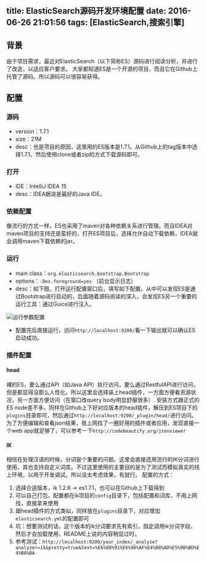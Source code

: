 title: ElasticSearch源码开发环境配置
date: 2016-06-26 21:01:56
tags: [ElasticSearch,搜索引擎]
---

背景
-----
由于项目需求，最近对ElasticSearch（以下简称ES）源码进行阅读分析，并进行了改造，以适应客户要求。
大家都知道ES是一个开源的项目，而且它在Github上托管了源码。所以源码可以很容易获得。

配置
-----
### 源码
* version：1.7.1
* size：21M
* desc：也是项目的原因，这里用的ES版本是1.7.1。从Github上的tag版本中选择1.7.1，然后使用clone或者zip的方式下载源码即可。

### 打开
* IDE：IntelliJ IDEA 15
* desc：IDEA据说是最好的Java IDE。

### 依赖配置
像流行的方式一样，ES也采用了maven对各种依赖关系进行管理。而且IDEA对maven项目的支持还是蛮好的，打开ES项目后，选择允许自动下载依赖，IDEA就会调用maven下载依赖的jar。

### 运行
* main class：`org.elasticsearch.bootstrap.Bootstrap`
* options：`-Des.foreground=yes` （前台显示日志）
* desc：如下图，打开运行配置窗口后，填写如下配置。从中可以发现ES是通过Bootstrap进行启动的，后面随着源码阅读的深入，会发现ES另一个重要的运行工具：通过Guice进行注入。

<img src="{% asset_path 1.png %}" alt="运行参数配置" />

* 配置完后直接运行，访问`http://localhost:9200/`看一下输出就可以确认ES启动成功。

### 插件配置

#### head
裸的ES，要么通过API（如Java API）执行访问，要么通过RestfulAPI进行访问，但是都显得没那么人性化。所以这里会选择装上head插件，一方面方便看资源状况，另一方面方便访问（在窗口改query body明显舒服很多）.
安装方式跟正式的ES node差不多，同样在Github上下好对应版本的head插件，解压到ES项目下的`plugins`目录即可，然后通过`http://localhost:9200/_plugin/head/`进行访问。
为了方便编辑和查看json结果，我上网找了一圈好用的插件或者应用，发现直接一个web app就足够了，可以参考一下`http://codebeautify.org/jsonviewer`

#### IK
相信在处理汉语的时候，分词是个重要的问题。这里会直接选用流行的IK分词进行使用，其也支持自定义词库。不过这里使用的主要目的是为了测试而模拟真实的线上环境，以用于开发调试。所以没太考虑效果，有就行。
配置的方式：

1. 选择合适版本，ik 1.2.6 -> es1.7.1，也可以在Github上下载得到
2. 可以自己打包，配置都在ik项目的`config`目录下，包括配置和词库，不用上网找，直接拿来使用
3. 跟head插件的方式类似，同样放在`plugins`目录下，对应增加`elasticsearch.yml`的配置即可
4. 坑：想要测试的话，这个版本的ik分词要求先有索引，指定调用ik分词字段，然后才会加载使用，README上说的内容稍显过时。
5. 参考测试：`http://localhost:9200/your_index/_analyze?analyzer=ik&pretty=true&text=%E6%88%91%E6%98%AF%E4%B8%AD%E5%9B%BD%E4%BA%BA`